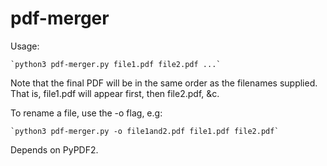 # pdf-merger

Usage: 

    `python3 pdf-merger.py file1.pdf file2.pdf ...`

Note that the final PDF will be in the same order as the filenames supplied.
That is, file1.pdf will appear first, then file2.pdf, &c.

To rename a file, use the -o flag, e.g:

    `python3 pdf-merger.py -o file1and2.pdf file1.pdf file2.pdf`

Depends on PyPDF2.
